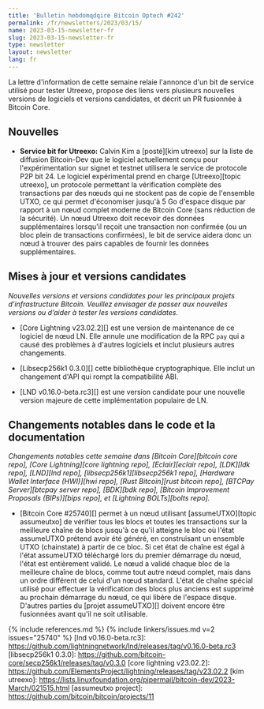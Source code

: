 ```yaml
---
title: 'Bulletin hebdomqdqire Bitcoin Optech #242'
permalink: /fr/newsletters/2023/03/15/
name: 2023-03-15-newsletter-fr
slug: 2023-03-15-newsletter-fr
type: newsletter
layout: newsletter
lang: fr
---
```

La lettre d'information de cette semaine relaie l'annonce d'un bit de service
utilisé pour tester Utreexo, propose des liens vers plusieurs nouvelles versions
de logiciels et versions candidates, et décrit un PR fusionnée à Bitcoin Core.

## Nouvelles

- **Service bit for Utreexo:** Calvin Kim a [posté][kim utreexo] sur la
  liste de diffusion Bitcoin-Dev que le logiciel actuellement conçu pour
  l'expérimentation sur signet et testnet utilisera le service de protocole
  P2P bit 24. Le logiciel expérimental prend en charge [Utreexo][topic utreexo],
  un protocole permettant la vérification complète des transactions par des
  nœuds qui ne stockent pas de copie de l'ensemble UTXO, ce qui permet d'économiser
  jusqu'à 5 Go d'espace disque par rapport à un nœud complet moderne de Bitcoin Core
  (sans réduction de la sécurité). Un nœud Utreexo doit recevoir des données
  supplémentaires lorsqu'il reçoit une transaction non confirmée (ou un bloc
  plein de transactions confirmées), le bit de service aidera donc un nœud à
  trouver des pairs capables de fournir les données supplémentaires.

## Mises à jour et versions candidates

*Nouvelles versions et versions candidates pour les principaux projets d’infrastructure
Bitcoin. Veuillez envisager de passer aux nouvelles versions ou d’aider à tester
les versions candidates.*

- [Core Lightning v23.02.2][] est une version de maintenance de ce logiciel
  de nœud LN. Elle annule une modification de la RPC `pay` qui a causé des
  problèmes à d'autres logiciels et inclut plusieurs autres changements.

- [Libsecp256k1 0.3.0][] cette bibliothèque cryptographique. Elle inclut
  un changement d'API qui rompt la compatibilité ABI.

- [LND v0.16.0-beta.rc3][] est une version candidate pour une nouvelle
  version majeure de cette implémentation populaire de LN.

## Changements notables dans le code et la documentation

*Changements notables cette semaine dans [Bitcoin Core][bitcoin core repo], [Core
Lightning][core lightning repo], [Eclair][eclair repo], [LDK][ldk repo],
[LND][lnd repo], [libsecp256k1][libsecp256k1 repo], [Hardware Wallet
Interface (HWI)][hwi repo], [Rust Bitcoin][rust bitcoin repo], [BTCPay
Server][btcpay server repo], [BDK][bdk repo], [Bitcoin Improvement
Proposals (BIPs)][bips repo], et [Lightning BOLTs][bolts repo].*

- [Bitcoin Core #25740][] permet à un nœud utilisant [assumeUTXO][topic assumeutxo] de vérifier
  tous les blocs et toutes les transactions sur la meilleure chaîne de blocs jusqu'à ce qu'il
  atteigne le bloc où l'état assumeUTXO prétend avoir été généré, en construisant un ensemble
  UTXO (chainstate) à partir de ce bloc. Si cet état de chaîne est égal à l'état assumeUTXO
  téléchargé lors du premier démarrage du nœud, l'état est entièrement validé. Le nœud a validé
  chaque bloc de la meilleure chaîne de blocs, comme tout autre nœud complet, mais dans un ordre
  différent de celui d'un nœud standard. L'état de chaîne spécial utilisé pour effectuer la
  vérification des blocs plus anciens est supprimé au prochain démarrage du nœud, ce qui libère
  de l'espace disque. D'autres parties du [projet assumeUTXO][] doivent encore être fusionnées
  avant qu'il ne soit utilisable.

{% include references.md %}
{% include linkers/issues.md v=2 issues="25740" %}
[lnd v0.16.0-beta.rc3]: https://github.com/lightningnetwork/lnd/releases/tag/v0.16.0-beta.rc3
[libsecp256k1 0.3.0]: https://github.com/bitcoin-core/secp256k1/releases/tag/v0.3.0
[core lightning v23.02.2]: https://github.com/ElementsProject/lightning/releases/tag/v23.02.2
[kim utreexo]: https://lists.linuxfoundation.org/pipermail/bitcoin-dev/2023-March/021515.html
[assumeutxo project]: https://github.com/bitcoin/bitcoin/projects/11
